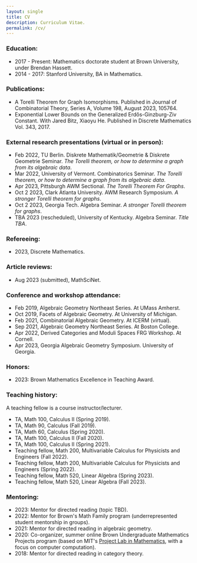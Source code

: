 ```yaml
---
layout: single
title: CV
description: Curriculum Vitae.
permalink: /cv/
---
```


### Education:
* 2017 - Present: Mathematics doctorate student at Brown University, under Brendan Hassett.
* 2014 - 2017: Stanford University, BA in Mathematics.

### Publications:
* A Torelli Theorem for Graph Isomorphisms. Published in Journal of Combinatorial Theory, Series A, Volume 198, August 2023, 105764.
* Exponential Lower Bounds on the Generalized Erdős-Ginzburg-Ziv Constant. With Jared Bitz, Xiaoyu He. Published in Discrete Mathematics Vol. 343, 2017.

### External research presentations (virtual or in person):
* Feb 2022, TU Berlin. Diskrete Mathematik/Geometrie & Diskrete Geometrie Seminar. *The Torelli theorem, or how to determine a graph from its algebraic data*.
* Mar 2022, University of Vermont. Combinatorics Seminar. *The Torelli theorem, or how to determine a graph from its algebraic data*.
* Apr 2023, Pittsburgh AWM Sectional. *The Torelli Theorem For Graphs*.
* Oct 2 2023, Clark Atlanta University. AWM Research Symposium. *A stronger Torelli theorem for graphs*.
* Oct 2 2023, Georgia Tech. Algebra Seminar. *A stronger Torelli theorem for graphs*.
* TBA 2023 (rescheduled), University of Kentucky. Algebra Seminar. *Title TBA*.

### Refereeing:
* 2023, Discrete Mathematics.

### Article reviews:
* Aug 2023 (submitted), MathSciNet.

### Conference and workshop attendance:
* Feb 2019, Algebraic Geometry Northeast Series. At UMass Amherst.
* Oct 2019, Facets of Algebraic Geometry. At University of Michigan.
* Feb 2021, Combinatorial Algebraic Geometry. At ICERM (virtual).
* Sep 2021, Algebraic Geometry Northeast Series. At Boston College.
* Apr 2022, Derived Categories and Moduli Spaces FRG Workshop. At	Cornell.
* Apr 2023, Georgia Algebraic Geometry Symposium. University of Georgia.

### Honors:
* 2023: Brown Mathematics Excellence in Teaching Award.

### Teaching history:
A teaching fellow is a course instructor/lecturer.
- TA, Math 100, Calculus II (Spring 2019).
- TA, Math 90, Calculus (Fall 2019).
- TA, Math 60, Calculus (Spring 2020).
- TA, Math 100, Calculus II (Fall 2020).
- TA, Math 100, Calculus II (Spring 2021).
- Teaching fellow, Math 200, Multivariable Calculus for Physicists and Engineers (Fall 2022).
- Teaching fellow, Math 200, Multivariable Calculus for Physicists and Engineers (Spring 2022).
- Teaching fellow, Math 520, Linear Algebra (Spring 2023).
- Teaching fellow, Math 520, Linear Algebra (Fall 2023).

### Mentoring:
* 2023: Mentor for directed reading (topic TBD).
* 2022: Mentor for Brown's Math Family program (underrepresented student mentorship in groups).
* 2021: Mentor for directed reading in algebraic geometry.
* 2020: Co-organizer, summer online Brown Undergraduate Mathematics Projects program (based on MIT's [Project Lab in Mathematics](https://mitocw.ups.edu.ec/courses/mathematics/18-821-project-laboratory-in-mathematics-spring-2013/introduction/), with a focus on computer computation).
* 2018: Mentor for directed reading in category theory.